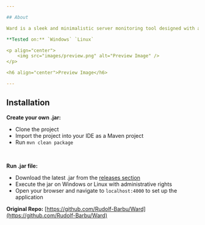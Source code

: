 ```yaml
---

## About

Ward is a sleek and minimalistic server monitoring tool designed with an adaptive design system and dark theme support. It focuses on presenting essential information, offering a visually appealing dashboard instead of overwhelming users with an array of numbers and graphs. Ward is compatible with popular operating systems, ensuring a seamless experience by utilizing [OSHI](https://github.com/oshi/oshi).

**Tested on:** `Windows` `Linux`

<p align="center">
    <img src="images/preview.png" alt="Preview Image" />
</p>

<h6 align="center">Preview Image</h6>

---
```


## Installation

**Create your own .jar:**

- Clone the project
- Import the project into your IDE as a Maven project
- Run `mvn clean package`

<br>

**Run .jar file:**

- Download the latest .jar from the [releases section](https://github.com/Rudolf-Barbu/Ward/releases)
- Execute the jar on Windows or Linux with administrative rights
- Open your browser and navigate to `localhost:4000` to set up the application

**Original Repo:** [https://github.com/Rudolf-Barbu/Ward](https://github.com/Rudolf-Barbu/Ward)
